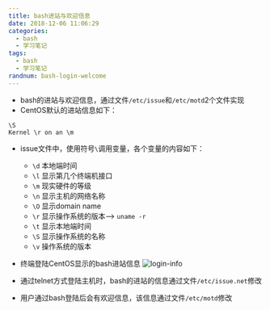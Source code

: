 ```yaml
---
title: bash进站与欢迎信息
date: 2018-12-06 11:06:29
categories:
  - bash
  - 学习笔记
tags:
  - bash
  - 学习笔记
randnum: bash-login-welcome
---
```

- bash的进站与欢迎信息，通过文件`/etc/issue`和`/etc/motd`2个文件实现
- CentOS默认的进站信息如下：
```
\S
Kernel \r on an \m

```
<!--more-->
  - issue文件中，使用符号`\`调用变量，各个变量的内容如下：
    - `\d` 本地端时间
    - `\l` 显示第几个终端机接口
    - `\m` 现实硬件的等级
    - `\n` 显示主机的网络名称
    - `\O` 显示domain name
    - `\r` 显示操作系统的版本--> `uname -r`
    - `\t` 显示本地端时间
    - `\S` 显示操作系统的名称
    - `\v` 操作系统的版本
    
- 终端登陆CentOS显示的bash进站信息
![login-info](https://s1.ax1x.com/2018/12/06/Flx8qU.png)

- 通过telnet方式登陆主机时，bash的进站的信息通过文件`/etc/issue.net`修改
- 用户通过bash登陆后会有欢迎信息，该信息通过文件`/etc/motd`修改

